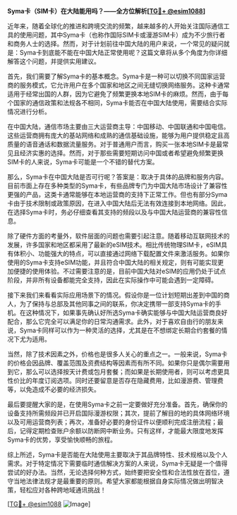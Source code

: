 **Syma卡（SIM卡）在大陆能用吗？——全方位解析[[TG💪+ @esim1088](https://t.me/s/esim1088)]**

近年来，随着全球化的推进和跨境交流的频繁，越来越多的人开始关注国际通信工具的使用问题，其中Syma卡（也称作国际SIM卡或漫游SIM卡）成为不少旅行者和商务人士的选择。然而，对于计划前往中国大陆的用户来说，一个常见的疑问就是：Syma卡到底能不能在中国大陆正常使用呢？这篇文章将从多个角度为你详细解答这个问题，并提供实用建议。

首先，我们需要了解Syma卡的基本概念。Syma卡是一种可以切换不同国家运营商的服务模式，它允许用户在多个国家和地区之间无缝切换网络服务。这种卡通常适用于经常出国的人群，因为它避免了频繁更换本地SIM卡的麻烦。然而，由于每个国家的通信政策和法规各不相同，Syma卡能否在中国大陆使用，需要结合实际情况进行分析。

在中国大陆，通信市场主要由三大运营商主导：中国移动、中国联通和中国电信。这些运营商拥有庞大的基站网络和成熟的通信基础设施，能够为用户提供稳定且高质量的语音通话和数据流量服务。对于普通用户而言，购买一张本地SIM卡是最常见且经济实惠的选择。然而，对于那些需要短期访问中国或者希望避免频繁更换SIM卡的人来说，Syma卡可能是一个不错的替代方案。

那么，Syma卡在中国大陆是否可行呢？答案是：取决于具体的品牌和服务内容。目前市面上存在多种类型的Syma卡，有些品牌专门为中国大陆市场设计了兼容性更强的产品，这类卡通常能够在本地运营商的支持下正常工作。但也有部分Syma卡由于技术限制或政策原因，在进入中国大陆后无法有效连接到本地网络。因此，在选择Syma卡时，务必仔细查看其支持的频段以及与中国大陆运营商的兼容性信息。

除了硬件方面的考量外，软件层面的问题也需要引起注意。随着移动互联网技术的发展，许多国家和地区都采用了最新的eSIM技术。相比传统物理SIM卡，eSIM具有体积小、功能强大的特点，可以直接通过网络下载配置文件来激活服务。如果你使用的Syma卡支持eSIM功能，并且符合中国大陆的相关规定，则有可能实现更加便捷的使用体验。不过需要注意的是，目前中国大陆对eSIM的应用仍处于试点阶段，并非所有设备都能完全支持，因此在实际操作中可能会遇到一定障碍。

接下来我们来看看实际应用场景下的情况。假设你是一位计划短期出差到中国的商人，为了保持与总部及其他同事之间的联系，你决定携带一部支持Syma卡的手机。在这种情况下，如果事先确认好所选Syma卡确实能够与中国大陆运营商良好配合，那么它完全可以满足你的日常沟通需求。此外，对于喜欢自由行的朋友来说，Syma卡同样可以作为一种灵活的选择，尤其是在不想绑定长期合约套餐的情况下尤为适用。

当然，除了技术因素之外，价格也是很多人关心的重点之一。一般来说，Syma卡的价格会因品牌、覆盖范围及资费结构等因素而有所不同。如果你只是偶尔需要用到它，那么可以选择按天计费或包月套餐；而如果是长期使用者，则可以考虑更具性价比的年度订阅选项。同时还要留意是否存在隐藏费用，比如漫游费、管理费等，以免造成不必要的经济损失。

最后要提醒大家的是，在使用Syma卡之前一定要做好充分准备。首先，确保你的设备支持所需频段并已开启国际漫游权限；其次，提前了解目的地的具体网络环境以及可用运营商列表；再次，准备好必要的身份证件以便顺利完成注册流程；最后，记得定期检查账户余额以防断网中断业务。只有这样，才能最大限度地发挥Syma卡的优势，享受愉快顺畅的旅程。

综上所述，Syma卡是否能在大陆使用主要取决于其品牌特性、技术规格以及个人需求。对于特定情况下需要临时通信解决方案的人来说，Syma卡无疑是一个值得尝试的好办法。当然，无论选择何种方式，始终要把安全性和合法性放在首位，遵守当地法律法规才是最重要的原则。希望大家都能根据自身实际情况做出明智决策，轻松应对各种跨地域通讯挑战！

[[TG💪+ @esim1088](https://t.me/s/esim1088) ![Image](https://i.postimg.cc/4NQfJmqS/Snipaste-2025-05-13-00-14-12.png)]